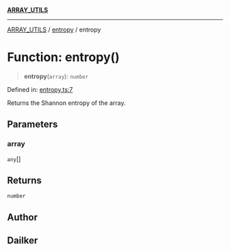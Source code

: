 [**ARRAY_UTILS**](../../README.md)

***

[ARRAY_UTILS](../../README.md) / [entropy](../README.md) / entropy

# Function: entropy()

> **entropy**(`array`): `number`

Defined in: [entropy.ts:7](https://github.com/dailker/everyutil/blob/8aea75a123d1c8f9816646c45d1769cd1efa4eac/src/array/entropy.ts#L7)

Returns the Shannon entropy of the array.

## Parameters

### array

`any`[]

## Returns

`number`

## Author

## Dailker
